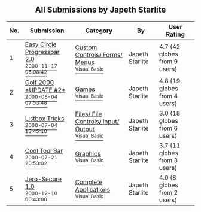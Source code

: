 ﻿<div align="center">

## All Submissions by Japeth Starlite

</div>

No.  | Submission | Category | By   | User Rating
---- | ---------- | -------- | ---- | -----------
1 | [Easy Circle Progressbar 2\.0<br /><sup>2000-11-17 05:08:42</sup>](https://github.com/Planet-Source-Code/japeth-starlite-easy-circle-progressbar-2-0__1-12850) | [Custom Controls/ Forms/  Menus<br /><sup>Visual Basic</sup>](../ByCategory/custom-controls-forms-menus__1-4.md) | Japeth Starlite | 4.7 (42 globes from 9 users)
2 | [Golf 2000 \*UPDATE \#2\*<br /><sup>2000-08-04 07:53:48</sup>](https://github.com/Planet-Source-Code/japeth-starlite-golf-2000-update-2__1-9973) | [Games<br /><sup>Visual Basic</sup>](../ByCategory/games__1-38.md) | Japeth Starlite | 4.8 (19 globes from 4 users)
3 | [Listbox Tricks<br /><sup>2000-07-04 13:45:10</sup>](https://github.com/Planet-Source-Code/japeth-starlite-listbox-tricks__1-9503) | [Files/ File Controls/ Input/ Output<br /><sup>Visual Basic</sup>](../ByCategory/files-file-controls-input-output__1-3.md) | Japeth Starlite | 3.0 (18 globes from 6 users)
4 | [Cool Tool Bar<br /><sup>2000-07-21 20:53:02</sup>](https://github.com/Planet-Source-Code/japeth-starlite-cool-tool-bar__1-9972) | [Graphics<br /><sup>Visual Basic</sup>](../ByCategory/graphics__1-46.md) | Japeth Starlite | 3.7 (11 globes from 3 users)
5 | [Jero\-Secure 1\.0<br /><sup>2000-12-10 00:43:00</sup>](https://github.com/Planet-Source-Code/japeth-starlite-jero-secure-1-0__1-13479) | [Complete Applications<br /><sup>Visual Basic</sup>](../ByCategory/complete-applications__1-27.md) | Japeth Starlite | 4.0 (8 globes from 2 users)
